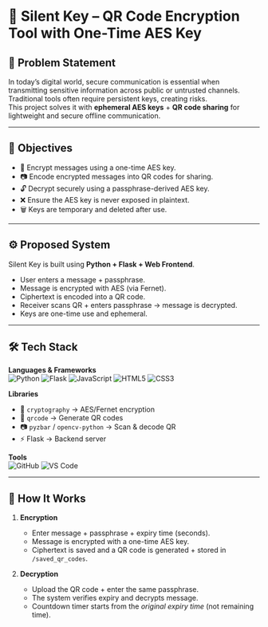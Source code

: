

# 🔐 Silent Key – QR Code Encryption Tool with One-Time AES Key

## 📌 Problem Statement  
In today’s digital world, secure communication is essential when transmitting sensitive information across public or untrusted channels.  
Traditional tools often require persistent keys, creating risks.  
This project solves it with **ephemeral AES keys** + **QR code sharing** for lightweight and secure offline communication.

---

## 🎯 Objectives
- 🔑 Encrypt messages using a one-time AES key.  
- 📷 Encode encrypted messages into QR codes for sharing.  
- 🔓 Decrypt securely using a passphrase-derived AES key.  
- ❌ Ensure the AES key is never exposed in plaintext.  
- 🗑️ Keys are temporary and deleted after use.  

---

## ⚙️ Proposed System
Silent Key is built using **Python + Flask + Web Frontend**.  
- User enters a message + passphrase.  
- Message is encrypted with AES (via Fernet).  
- Ciphertext is encoded into a QR code.  
- Receiver scans QR + enters passphrase → message is decrypted.  
- Keys are one-time use and ephemeral.  

---

## 🛠️ Tech Stack

**Languages & Frameworks**  
![Python](https://img.shields.io/badge/Python-3776AB?logo=python&logoColor=white)
![Flask](https://img.shields.io/badge/Flask-000000?logo=flask&logoColor=white)
![JavaScript](https://img.shields.io/badge/JavaScript-F7DF1E?logo=javascript&logoColor=black)
![HTML5](https://img.shields.io/badge/HTML-E34F26?logo=html5&logoColor=white)
![CSS3](https://img.shields.io/badge/CSS3-1572B6?logo=css3&logoColor=white)

**Libraries**  
- 🔐 `cryptography` → AES/Fernet encryption  
- 🧾 `qrcode` → Generate QR codes  
- 📷 `pyzbar` / `opencv-python` → Scan & decode QR  
- ⚡ Flask → Backend server  

**Tools**  
![GitHub](https://img.shields.io/badge/GitHub-181717?logo=github&logoColor=white)
![VS Code](https://img.shields.io/badge/VS%20Code-007ACC?logo=visualstudiocode&logoColor=white)

---

## 🚀 How It Works

1. **Encryption**
   - Enter message + passphrase + expiry time (seconds).
   - Message is encrypted with a one-time AES key.
   - Ciphertext is saved and a QR code is generated + stored in `/saved_qr_codes`.

2. **Decryption**
   - Upload the QR code + enter the same passphrase.
   - The system verifies expiry and decrypts message.
   - Countdown timer starts from the *original expiry time* (not remaining time).  


